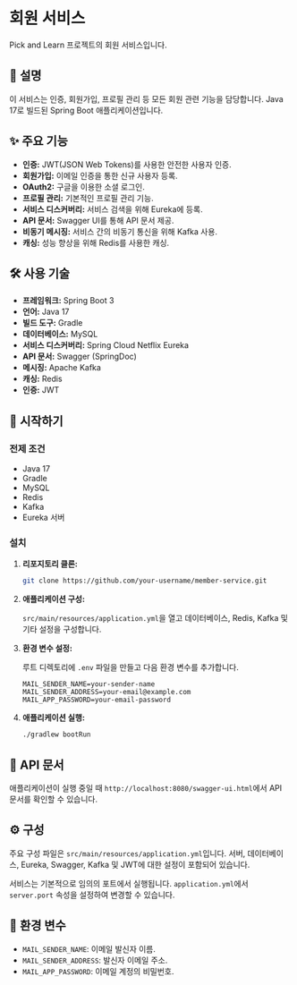 # 회원 서비스

Pick and Learn 프로젝트의 회원 서비스입니다.

## 📜 설명

이 서비스는 인증, 회원가입, 프로필 관리 등 모든 회원 관련 기능을 담당합니다. Java 17로 빌드된 Spring Boot 애플리케이션입니다.

## ✨ 주요 기능

-   **인증:** JWT(JSON Web Tokens)를 사용한 안전한 사용자 인증.
-   **회원가입:** 이메일 인증을 통한 신규 사용자 등록.
-   **OAuth2:** 구글을 이용한 소셜 로그인.
-   **프로필 관리:** 기본적인 프로필 관리 기능.
-   **서비스 디스커버리:** 서비스 검색을 위해 Eureka에 등록.
-   **API 문서:** Swagger UI를 통해 API 문서 제공.
-   **비동기 메시징:** 서비스 간의 비동기 통신을 위해 Kafka 사용.
-   **캐싱:** 성능 향상을 위해 Redis를 사용한 캐싱.

## 🛠️ 사용 기술

-   **프레임워크:** Spring Boot 3
-   **언어:** Java 17
-   **빌드 도구:** Gradle
-   **데이터베이스:** MySQL
-   **서비스 디스커버리:** Spring Cloud Netflix Eureka
-   **API 문서:** Swagger (SpringDoc)
-   **메시징:** Apache Kafka
-   **캐싱:** Redis
-   **인증:** JWT

## 🚀 시작하기

### 전제 조건

-   Java 17
-   Gradle
-   MySQL
-   Redis
-   Kafka
-   Eureka 서버

### 설치

1.  **리포지토리 클론:**

    ```bash
    git clone https://github.com/your-username/member-service.git
    ```

2.  **애플리케이션 구성:**

    `src/main/resources/application.yml`을 열고 데이터베이스, Redis, Kafka 및 기타 설정을 구성합니다.

3.  **환경 변수 설정:**

    루트 디렉토리에 `.env` 파일을 만들고 다음 환경 변수를 추가합니다.

    ```
    MAIL_SENDER_NAME=your-sender-name
    MAIL_SENDER_ADDRESS=your-email@example.com
    MAIL_APP_PASSWORD=your-email-password
    ```

4.  **애플리케이션 실행:**

    ```bash
    ./gradlew bootRun
    ```

## 📖 API 문서

애플리케이션이 실행 중일 때 `http://localhost:8080/swagger-ui.html`에서 API 문서를 확인할 수 있습니다.

## ⚙️ 구성

주요 구성 파일은 `src/main/resources/application.yml`입니다. 서버, 데이터베이스, Eureka, Swagger, Kafka 및 JWT에 대한 설정이 포함되어 있습니다.

서비스는 기본적으로 임의의 포트에서 실행됩니다. `application.yml`에서 `server.port` 속성을 설정하여 변경할 수 있습니다.

## 🌳 환경 변수

-   `MAIL_SENDER_NAME`: 이메일 발신자 이름.
-   `MAIL_SENDER_ADDRESS`: 발신자 이메일 주소.
-   `MAIL_APP_PASSWORD`: 이메일 계정의 비밀번호.
